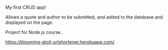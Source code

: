 My first CRUD app!

Allows a quote and author to be submitted, and added to the database and displayed on the page.

Project for Node.js course..

https://blooming-atoll-urlshortener.herokuapp.com/
